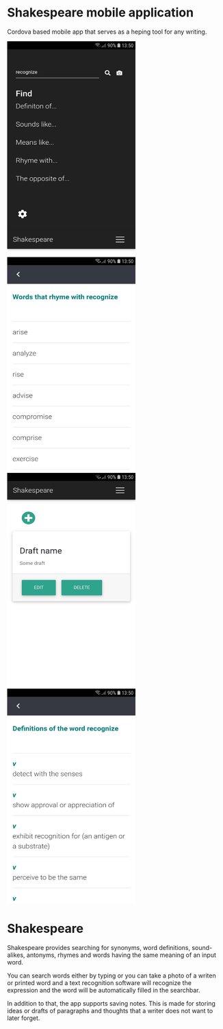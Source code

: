 # Shakespeare mobile application

Cordova based mobile app that serves as a heping tool for any writing.

<img src="https://github.com/katarina-sipos/shakespeare/blob/master/search.jpg" alt="alt text" width="300" height="500">
<img src="https://github.com/katarina-sipos/shakespeare/blob/master/rhymes.jpg" alt="alt text" width="300" height="500">
<img src="https://github.com/katarina-sipos/shakespeare/blob/master/note.jpg" alt="alt text" width="300" height="500">
<img src="https://github.com/katarina-sipos/shakespeare/blob/master/definitions.jpg" alt="alt text" width="300" height="500">

# Shakespeare
Shakespeare provides searching for synonyms, word definitions, sound-alikes, antonyms, rhymes and words having the same meaning of an input word.

You can search words either by typing or you can take a photo of a writen or printed word and a text recognition software will recognize the expression and the word will be automatically filled in the searchbar.

In addition to that, the app supports saving notes. This is made for storing ideas or drafts of paragraphs and thoughts that a writer does not want to later forget.
